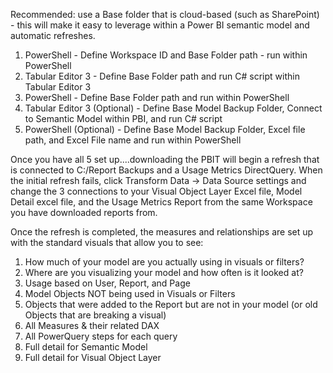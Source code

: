 Recommended: use a Base folder that is cloud-based (such as SharePoint) - this will make it easy to leverage within a Power BI semantic model and automatic refreshes. 

1. PowerShell - Define Workspace ID and Base Folder path - run within PowerShell
2. Tabular Editor 3 - Define Base Folder path and run C# script within Tabular Editor 3
3. PowerShell - Define Base Folder path and run within PowerShell
4. Tabular Editor 3 (Optional) - Define Base Model Backup Folder, Connect to Semantic Model within PBI, and run C# script
5. PowerShell (Optional) - Define Base Model Backup Folder, Excel file path, and Excel File name and run within PowerShell


Once you have all 5 set up....downloading the PBIT will begin a refresh that is connected to C:/Report Backups and a Usage Metrics DirectQuery. When the initial refresh fails, click Transform Data -> Data Source settings and change the 3 connections to your Visual Object Layer Excel file, Model Detail excel file, and the Usage Metrics Report from the same Workspace you have downloaded reports from. 





Once the refresh is completed, the measures and relationships are set up with the standard visuals that allow you to see:

1. How much of your model are you actually using in visuals or filters?
2. Where are you visualizing your model and how often is it looked at?
3. Usage based on User, Report, and Page
4. Model Objects NOT being used in Visuals or Filters
5. Objects that were added to the Report but are not in your model (or old Objects that are breaking a visual)
6. All Measures & their related DAX
7. All PowerQuery steps for each query
8. Full detail for Semantic Model
9. Full detail for Visual Object Layer
